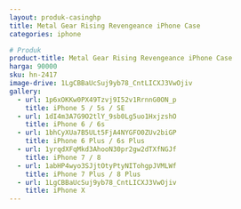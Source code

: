 ```yaml
---
layout: produk-casinghp
title: Metal Gear Rising Revengeance iPhone Case
categories: iphone

# Produk
product-title: Metal Gear Rising Revengeance iPhone Case
harga: 90000
sku: hn-2417
image-drive: 1LgCBBaUcSuj9yb78_CntLICXJ3VwOjiv
gallery:
  - url: 1p6xOKKw0PX49Tzvj9I52v1RrnnG0ON_p
    title: iPhone 5 / 5s / SE
  - url: 1dI4m3A7G9O2tlY_9sb0Lg5uo1HxjzshO
    title: iPhone 6 / 6s
  - url: 1bhCyXUa7B5ULt5FjA4NYGFO0ZUv2biGP
    title: iPhone 6 Plus / 6s Plus
  - url: 1yrqdXFqMkd3AhooN30pr2gw2dTXfNGJf
    title: iPhone 7 / 8
  - url: 1abHP4wyo3SJjtOtyPtyNITohgpJVMLWf
    title: iPhone 7 Plus / 8 Plus
  - url: 1LgCBBaUcSuj9yb78_CntLICXJ3VwOjiv
    title: iPhone X
---
```

